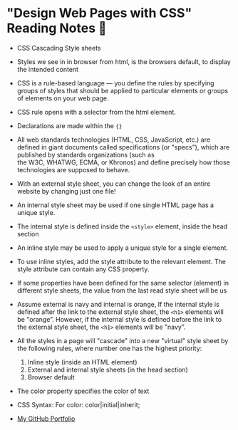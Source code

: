 # "Design Web Pages with CSS" Reading Notes 📖

- CSS Cascading Style sheets
- Styles we see in in browser from html, is the browsers default, to display the intended content
- CSS is a rule-based language — you define the rules by specifying groups of styles that     should be applied to particular elements or groups of elements on your web page.
- CSS rule opens with a selector from the html element.
- Declarations are made within the `{}`
- All web standards technologies (HTML, CSS, JavaScript, etc.) are defined in giant documents called specifications (or "specs"), which are published by standards organizations (such as the W3C, WHATWG, ECMA, or Khronos) and define precisely how those technologies are supposed to behave.
- With an external style sheet, you can change the look of an entire website by changing just one file!
- An internal style sheet may be used if one single HTML page has a unique style.
- The internal style is defined inside the `<style>` element, inside the head section
- An inline style may be used to apply a unique style for a single element.
- To use inline styles, add the style attribute to the relevant element. The style attribute can contain any CSS property.
- If some properties have been defined for the same selector (element) in different style sheets, the value from the last read style sheet will be us

- Assume external is navy and internal is orange, If the internal style is defined after the link to the external style sheet, the `<h1>` elements will be "orange”.  However, if the internal style is defined before the link to the external style sheet, the `<h1>` elements will be "navy”.
- All the styles in a page will "cascade" into a new "virtual" style sheet by the following rules, where number one has the highest priority:
    1. Inline style (inside an HTML element)
    2. External and internal style sheets (in the head section)
    3. Browser default
- The color property specifies the color of text
- CSS Syntax: For color: color|initial|inherit;
- [My GitHub Portfolio](https://github.com/MaximoVincente/)
